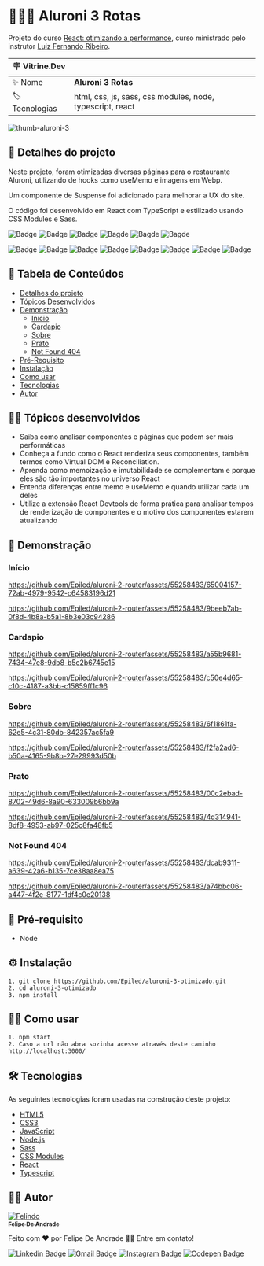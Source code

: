 # 🥖🍕🍷 Aluroni 3 Rotas

Projeto do curso <a href="https://cursos.alura.com.br/course/react-biblioteca-react-router"> React: otimizando a performance</a>, curso ministrado pelo instrutor <a href="https://www.linkedin.com/in/lfrprazeres/">Luiz Fernando Ribeiro</a>.

| :placard: Vitrine.Dev |     |
| -------------  | --- |
| :sparkles: Nome        | **Aluroni 3 Rotas**
| :label: Tecnologias | html, css, js, sass, css modules, node, typescript, react

<!-- Inserir imagem com a #vitrinedev ao final do link -->
![thumb-aluroni-3](https://github.com/Epiled/aluroni-3-otimizado/assets/55258483/fac884d1-0263-451e-8a4b-3187a3e97fac#vitrinedev)

<h2 id="detalhes-do-projeto"> 📃 Detalhes do projeto </h2>

Neste projeto, foram otimizadas diversas páginas para o restaurante Aluroni, utilizando de hooks como useMemo e imagens em Webp.

Um componente de Suspense foi adicionado para melhorar a UX do site.

O código foi desenvolvido em React com TypeScript e estilizado usando CSS Modules e Sass.

![Badge](https://img.shields.io/github/last-commit/Epiled/aluroni-2-router?style=for-the-badge)
![Badge](https://img.shields.io/github/languages/code-size/Epiled/aluroni-2-router?style=for-the-badge)
![Badge](https://img.shields.io/github/languages/count/Epiled/aluroni-2-router?style=for-the-badge)
![Bagde](https://img.shields.io/badge/repo%20status-Beta-cyan?style=for-the-badge)
![Bagde](https://img.shields.io/github/v/release/Epiled/aluroni-2-router?style=for-the-badge)
![Bagde](https://img.shields.io/github/license/Epiled/aluroni-2-router?style=for-the-badge)

![Badge](https://img.shields.io/badge/-HTML5-E34F26?style=for-the-badge&logo=html5&logoColor=white)
![Badge](https://img.shields.io/badge/-CSS3-1572B6?style=for-the-badge&logo=css3&logoColor=white)
![Badge](https://img.shields.io/badge/-JS-F7DF1E?style=for-the-badge&logo=javascript&logoColor=black)
![Badge](https://img.shields.io/badge/-Node.js-339933?style=for-the-badge&logo=node.js&logoColor=white)
![Badge](https://img.shields.io/badge/-Sass-CC6699?style=for-the-badge&logo=sass&logoColor=white)
![Badge](https://img.shields.io/badge/-CSS%20Modules-000000?style=for-the-badge&logo=cssmodules&logoColor=white)
![Badge](https://img.shields.io/badge/-Typescript-3178C6?style=for-the-badge&logo=typescript&logoColor=white)
![Badge](https://img.shields.io/badge/-React-61DAFB?style=for-the-badge&logo=react&logoColor=black)

<h2> 📑 Tabela de Conteúdos </h2>

<!--ts-->
   * [Detalhes do projeto](#detalhes-do-projeto)
   * [Tópicos Desenvolvidos](#topicos-curso)
   * [Demonstração](#demonstracao)
     - [Início](#inicio)
     - [Cardapio](#cardapio)
     - [Sobre](#sobre)
     - [Prato](#prato)
     - [Not Found 404](#notFound404)
   * [Pré-Requisito](#pre-requisito)
   * [Instalação](#instalacao)
   * [Como usar](#como-usar)
   * [Tecnologias](#tecnologias)
   * [Autor](#autor)
<!--te-->

<h2 id="topicos-curso"> 👩‍🏫 Tópicos desenvolvidos</h2>

<!--ts-->
* Saiba como analisar componentes e páginas que podem ser mais performáticas
* Conheça a fundo como o React renderiza seus componentes, também termos como Virtual DOM e Reconciliation.
* Aprenda como memoização e imutabilidade se complementam e porque eles são tão importantes no universo React
* Entenda diferenças entre memo e useMemo e quando utilizar cada um deles
* Utilize a extensão React Devtools de forma prática para analisar tempos de renderização de componentes e o motivo dos componentes estarem atualizando
<!--te-->

<h2 id="demonstracao"> 👀 Demonstração </h2>

<h3 id="inicio"> Início </h3>

https://github.com/Epiled/aluroni-2-router/assets/55258483/65004157-72ab-4979-9542-c64583196d21

https://github.com/Epiled/aluroni-2-router/assets/55258483/9beeb7ab-0f8d-4b8a-b5a1-8b3e03c94286

<h3 id="cardapio"> Cardapio </h3>

https://github.com/Epiled/aluroni-2-router/assets/55258483/a55b9681-7434-47e8-9db8-b5c2b6745e15

https://github.com/Epiled/aluroni-2-router/assets/55258483/c50e4d65-c10c-4187-a3bb-c15859ff1c96

<h3 id="sobre"> Sobre </h3>

https://github.com/Epiled/aluroni-2-router/assets/55258483/6f1861fa-62e5-4c31-80db-842357ac5fa9

https://github.com/Epiled/aluroni-2-router/assets/55258483/f2fa2ad6-b50a-4165-9b8b-27e29993d50b

<h3 id="prato"> Prato </h3>

https://github.com/Epiled/aluroni-2-router/assets/55258483/00c2ebad-8702-49d6-8a90-633009b6bb9a

https://github.com/Epiled/aluroni-2-router/assets/55258483/4d314941-8df8-4953-ab97-025c8fa48fb5

<h3 id="notFound404"> Not Found 404 </h3>

https://github.com/Epiled/aluroni-2-router/assets/55258483/dcab9311-a639-42a6-b135-7ce38aa8ea75

https://github.com/Epiled/aluroni-2-router/assets/55258483/a74bbc06-a447-4f2e-8177-1df4c0e20138

<h2 id="pre-requisito"> 🚨 Pré-requisito </h2>
<ul>
  <li>Node</li>
</ul>

<h2 id="instalacao"> ⚙ Instalação </h2>

```
1. git clone https://github.com/Epiled/aluroni-3-otimizado.git
2. cd aluroni-3-otimizado
3. npm install
```

<h2 id="como-usar"> 👩‍🏫 Como usar </h2>

```
1. npm start
2. Caso a url não abra sozinha acesse através deste caminho http://localhost:3000/
```

<h2 id="tecnologias"> 🛠 Tecnologias </h2>

As seguintes tecnologias foram usadas na construção deste projeto:

<ul>
  <li><a href="https://www.w3schools.com/html/default.asp" target="_blank">HTML5</a></li>
  <li><a href="https://www.w3schools.com/css/default.asp" target="_blank">CSS3</a></li>
  <li><a href="https://www.w3schools.com/js/default.asp" target="_blank">JavaScript</a></li>
  <li><a href="https://nodejs.org/en" target="_blank">Node.js</a></li>
  <li><a href="https://sass-lang.com/" target="_blank">Sass</a></li>
  <li><a href="https://www.npmjs.com/package/typescript-plugin-css-modules" target="_blank">CSS Modules</a></li>
  <li><a href="https://react.dev/" target="_blank">React</a></li>
  <li><a href="https://www.typescriptlang.org/" target="_blank">Typescript</a></li>
</ul>

<h2 id="autor"> 👨‍💻 Autor </h2>

<a href="https://github.com/Epiled">

![Felindo](https://user-images.githubusercontent.com/55258483/178338085-2cea8bf2-6d0c-409a-9d0e-23359b7d303e.png)
 <br />
 <sub><b>Felipe De Andrade</b></sub></a>

Feito com ❤️ por Felipe De Andrade 👋🏽 Entre em contato!

[![Linkedin Badge](https://img.shields.io/badge/-Felipe-blue?style=flat-square&logo=Linkedin&logoColor=white&link=https://www.linkedin.com/in/fademendonca/)](https://www.linkedin.com/in/fademendonca/)
[![Gmail Badge](https://img.shields.io/badge/-felipe.deam98@gmail.com-c14438?style=flat-square&logo=Gmail&logoColor=white&link=mailto:felipe.deam98@gmail.com)](mailto:felipe.deam98@gmail.com)
[![Instagram Badge](https://img.shields.io/badge/-Instagram-e4405f?style=flat-square&logo=Instagram&logoColor=white&link=https://www.instagram.com/felipe.deam/)](https://www.instagram.com/felipe.deam/)
[![Codepen Badge](https://img.shields.io/badge/-Codepen-000000?style=flat-square&logo=Codepen&logoColor=white&link=https://codepen.io/epiled)](https://codepen.io/epiled)
